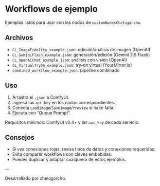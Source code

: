 # Workflows de ejemplo

Ejemplos listos para usar con los nodos de `customNodesChelogarcho`.

## Archivos

- `CL_ImageFidelity_example.json`: edición/análisis de imagen (OpenAI)
- `CL_GeminiFlash_example.json`: generación/edición (Gemini 2.5 Flash)
- `CL_OpenAIChat_example.json`: análisis con visión (OpenAI)
- `CL_VirtualTryOn_example.json`: try-on virtual (YourMirror.io)
- `combined_workflow_example.json`: pipeline combinado

## Uso

1) Arrastra el `.json` a ComfyUI.  
2) Ingresa las `api_key` en los nodos correspondientes.  
3) Conecta `LoadImage`/`SaveImage`/`Preview` si hace falta.  
4) Ejecuta con “Queue Prompt”.

Requisitos mínimos: ComfyUI v0.4+ y las `api_key` de cada servicio.

## Consejos

- Si ves conexiones rojas, revisa tipos de datos y conexiones requeridas.  
- Evita compartir workflows con claves embebidas.  
- Puedes duplicar y adaptar cualquiera de estos ejemplos.

—

Desarrollado por chelogarcho.
